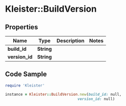 # Kleister::BuildVersion

## Properties

Name | Type | Description | Notes
------------ | ------------- | ------------- | -------------
**build_id** | **String** |  | 
**version_id** | **String** |  | 

## Code Sample

```ruby
require 'Kleister'

instance = Kleister::BuildVersion.new(build_id: null,
                                 version_id: null)
```


